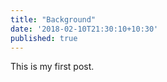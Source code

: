 ```yaml
---
title: "Background"
date: '2018-02-10T21:30:10+10:30'
published: true
---
```



This is my first post.
